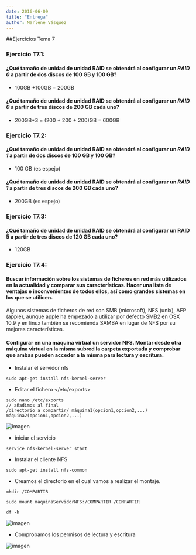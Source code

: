 ```yaml
---
date: 2016-06-09
title: "Entrega"
author: Marlene Vásquez
---
```


##Ejercicios Tema 7

### Ejercicio T7.1: 
#### ¿Qué tamaño de unidad de unidad RAID se obtendrá al configurar un *RAID 0* a partir de dos discos de 100 GB y 100 GB?

- 100GB +100GB = 200GB 

#### ¿Qué tamaño de unidad de unidad RAID se obtendrá al configurar un *RAID 0* a partir de tres discos de 200 GB cada uno?

- 200GB*3 = (200 + 200 + 200)GB = 600GB 

### Ejercicio T7.2: 

#### ¿Qué tamaño de unidad de unidad RAID se obtendrá al configurar un *RAID 1* a partir de dos discos de 100 GB y 100 GB?

- 100 GB (es espejo)

#### ¿Qué tamaño de unidad de unidad RAID se obtendrá al configurar un *RAID 1* a partir de tres discos de 200 GB cada uno?
- 200GB (es espejo)

### Ejercicio T7.3: 

#### ¿Qué tamaño de unidad de unidad RAID se obtendrá al configurar un RAID 5 a partir de tres discos de 120 GB cada uno?

- 120GB 

### Ejercicio T7.4:
#### Buscar información sobre los sistemas de ficheros en red más utilizados en la actualidad y comparar sus características. Hacer una lista de ventajas e inconvenientes de todos ellos, así como grandes sistemas en los que se utilicen.

Algunos sistemas de ficheros de red son SMB (microsoft), NFS (unix), AFP (apple), aunque apple ha empezado a utilizar por defecto SMB2 en OSX 10.9 y en linux también se recomienda SAMBA en lugar de NFS por su mejores características.


#### Configurar en una máquina virtual un servidor NFS. Montar desde otra máquina virtual en la misma subred la carpeta exportada y comprobar que ambas pueden acceder a la misma para lectura y escritura.

- Instalar el servidor nfs

```
sudo apt-get install nfs-kernel-server
```
- Editar el fichero </etc/exports>

```
sudo nano /etc/exports
// añadimos al final
/directorio a compartir/ máquina1(opcion1,opcion2,...) máquina2(opcion1,opcion2,...) 
```
![imagen](https://github.com/marlenelis/SWAP1516/blob/master/images/T7_nfs.jpg)

- iniciar el servicio

```
service nfs-kernel-server start
```

- Instalar el cliente NFS

```
sudo apt-get install nfs-common
```
- Creamos el directorio en el cual vamos a realizar el montaje.
```
mkdir /COMPARTIR

sudo mount maquinaServidorNFS:/COMPARTIR /COMPARTIR

df -h 
```

![imagen](https://github.com/marlenelis/SWAP1516/blob/master/images/T7_nfs_1.jpg)

-  Comprobamos los permisos de lectura y escritura

![imagen](https://github.com/marlenelis/SWAP1516/blob/master/images/T7_nfs_2.jpg)
